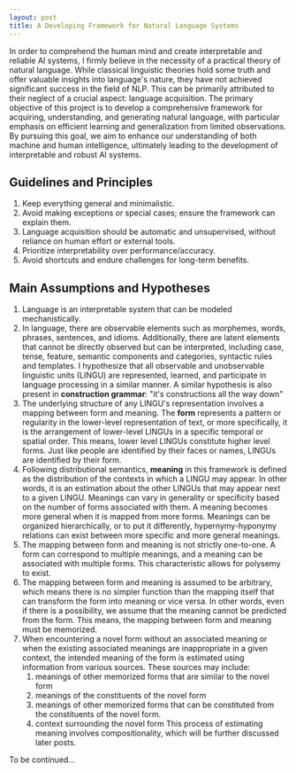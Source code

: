 ```yaml
---
layout: post
title: A Developing Framework for Natural Language Systems
---
```


In order to comprehend the human mind and create interpretable and reliable AI systems, I firmly believe in the necessity of a practical theory of natural language. While classical linguistic theories hold some truth and offer valuable insights into language's nature, they have not achieved significant success in the field of NLP. This can be primarily attributed to their neglect of a crucial aspect: language acquisition. The primary objective of this project is to develop a comprehensive framework for acquiring, understanding, and generating natural language, with particular emphasis on efficient learning and generalization from limited observations. By pursuing this goal, we aim to enhance our understanding of both machine and human intelligence, ultimately leading to the development of interpretable and robust AI systems.

## Guidelines and Principles
1. Keep everything general and minimalistic.
2. Avoid making exceptions or special cases; ensure the framework can explain them.
3. Language acquisition should be automatic and unsupervised, without reliance on human effort or external tools.
4. Prioritize interpretability over performance/accuracy.
5. Avoid shortcuts and endure challenges for long-term benefits.

## Main Assumptions and Hypotheses
1. Language is an interpretable system that can be modeled mechanistically.
2. In language, there are observable elements such as morphemes, words, phrases, sentences, and idioms. Additionally, there are latent elements that cannot be directly observed but can be interpreted, including case, tense, feature, semantic components and categories, syntactic rules and templates. I hypothesize that all observable and unobservable linguistic units (LINGU) are represented, learned, and participate in language processing in a similar manner. A similar hypothesis is also present in **construction grammar**: "it's constructions all the way down"
3. The underlying structure of any LINGU's representation involves a mapping between form and meaning. The **form** represents a pattern or regularity in the lower-level representation of text, or more specifically, it is the arrangement of lower-level LINGUs in a specific temporal or spatial order. This means, lower level LINGUs constitute higher level forms. Just like people are identified by their faces or names, LINGUs are identified by their form. 
4. Following distributional semantics, **meaning** in this framework is defined as the distribution of the contexts in which a LINGU may appear. In other words, it is an estimation about the other LINGUs that may appear next to a given LINGU. Meanings can vary in generality or specificity based on the number of forms associated with them. A meaning becomes more general when it is mapped from more forms. Meanings can be organized hierarchically, or to put it differently, hypernymy-hyponymy relations can exist between more specific and more general meanings.
5. The mapping between form and meaning is not strictly one-to-one. A form can correspond to multiple meanings, and a meaning can be associated with multiple forms. This characteristic allows for polysemy to exist.
6. The mapping between form and meaning is assumed to be arbitrary, which means there is no simpler function than the mapping itself that can transform the form into meaning or vice versa. In other words, even if there is a possibility, we assume that the meaning cannot be predicted from the form. This means, the mapping between form and meaning must be memorized.
7. When encountering a novel form without an associated meaning or when the existing associated meanings are inappropriate in a given context, the intended meaning of the form is estimated using information from various sources. These sources may include:
	1. meanings of other memorized forms that are similar to the novel form
	2. meanings of the constituents of the novel form
	3. meanings of other memorized forms that can be constituted from the constituents of the novel form.
	4. context surrounding the novel form 
	This process of estimating meaning involves compositionality, which will be further discussed later posts.

To be continued...
